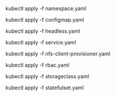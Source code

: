 kubectl apply -f namespace.yaml

kubectl apply -f configmap.yaml

kubectl apply -f headless.yaml

kubectl apply -f service.yaml

kubectl apply -f nfs-client-provisioner.yaml

kubectl apply -f rbac.yaml

kubectl apply -f storageclass.yaml

kubectl apply -f statefulset.yaml

